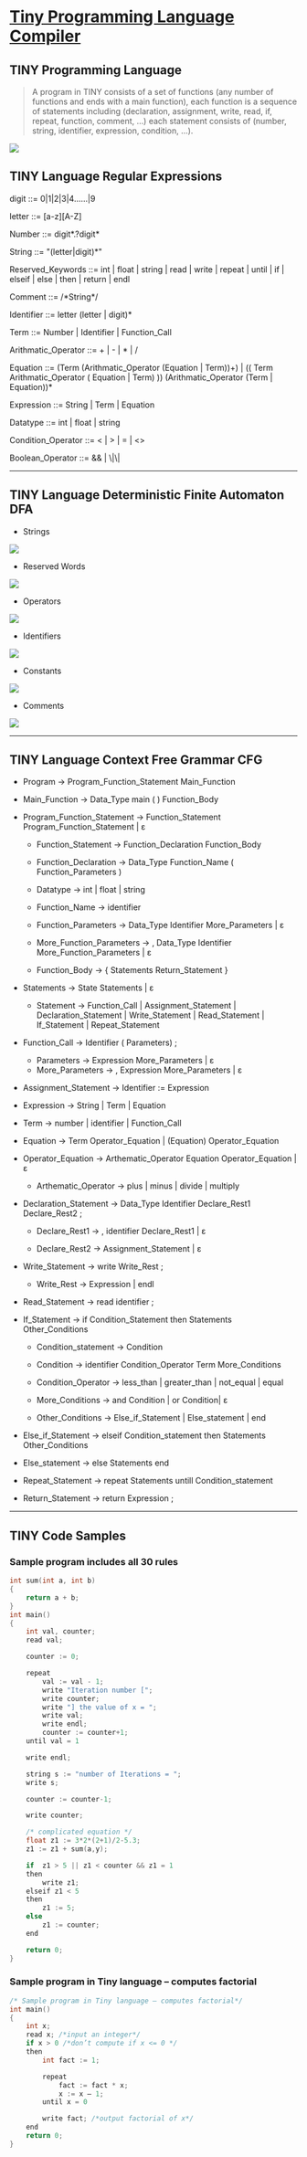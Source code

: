 # [Tiny Programming Language Compiler](https://a7medayman6.github.io/Tiny-Compiler/)


## TINY Programming Language

> A program in TINY consists of a set of functions (any number of functions and ends with a main function), each function is a sequence of statements including (declaration, assignment, write, read, if, repeat, function, comment, …) each statement consists of (number, string, identifier, expression, condition, …).

![](DFA/image.png)

## TINY Language Regular Expressions

digit ::= 0\|1\|2\|3\|4......\|9

letter ::= [a-z][A-Z]

Number ::= digit*.?digit*

String ::= "(letter\|digit)*"

Reserved_Keywords ::=  int \| float \| string \| read \| write \|
repeat \| until \| if \| elseif \| else \| then \| return \| endl

Comment ::= /\*String\*\/

Identifier ::= letter (letter \| digit)*

Term ::= Number \| Identifier \| Function_Call

Arithmatic_Operator ::= + \| - \| * \| /

Equation ::=  (Term (Arithmatic_Operator (Equation \| Term))+) \| (\( Term Arithmatic_Operator ( Equation \| Term) \)) (Arithmatic_Operator (Term \| Equation))*

Expression ::= String \| Term \| Equation

Datatype ::= int \| float \| string

Condition_Operator ::= < \| > \| = \| <>

Boolean_Operator ::= && \| \\|\\|



______________________________________________

## TINY Language Deterministic Finite Automaton DFA

- Strings

![](DFA/DFA-Strings.png)

- Reserved Words

![](DFA/DFA-ReservedWords.png)

- Operators

![](DFA/DFA-Operators.png)

- Identifiers

![](DFA/DFA-Identifiers.png)

- Constants

![](DFA/DFA-Constants.png)

- Comments

![](DFA/DFA-Comments.png)



______________________________________________

## TINY Language Context Free Grammar CFG

- Program → Program_Function_Statement Main_Function

- Main_Function → Data_Type main ( ) Function_Body

- Program_Function_Statement → Function_Statement Program_Function_Statement \| ɛ

  - Function_Statement → Function_Declaration Function_Body

  - Function_Declaration → Data_Type Function_Name ( Function_Parameters )

  - Datatype → int \| float \| string

  - Function_Name → identifier

  - Function_Parameters → Data_Type Identifier More_Parameters \| ɛ

  - More_Function_Parameters → , Data_Type Identifier More_Function_Parameters \| ɛ

  - Function_Body → { Statements Return_Statement }

- Statements → State Statements \| ɛ

  - Statement → Function_Call \| Assignment_Statement \| Declaration_Statement \| Write_Statement \| Read_Statement \| If_Statement \| Repeat_Statement

- Function_Call → Identifier ( Parameters) ;

  - Parameters → Expression More_Parameters \| ɛ
  - More_Parameters → , Expression More_Parameters \| ɛ

- Assignment_Statement → Identifier := Expression

- Expression → String \| Term \| Equation

- Term → number \| identifier \| Function_Call

- Equation → Term Operator_Equation \| (Equation) Operator_Equation 

- Operator_Equation → Arthematic_Operator Equation Operator_Equation \| ε

	- Arthematic_Operator → plus \| minus \| divide \| multiply 

- Declaration_Statement → Data_Type Identifier Declare_Rest1 Declare_Rest2 ;

  - Declare_Rest1 → , identifier Declare_Rest1 \| ɛ

  - Declare_Rest2 → Assignment_Statement \| ɛ

- Write_Statement → write Write_Rest ;

  - Write_Rest → Expression \| endl

- Read_Statement → read identifier ;

- If_Statement → if Condition_Statement then Statements Other_Conditions

  - Condition_statement → Condition

  - Condition → identifier Condition_Operator Term More_Conditions

  - Condition_Operator → less_than \| greater_than \| not_equal \| equal

  - More_Conditions → and Condition \| or Condition\| ɛ

  - Other_Conditions → Else_if_Statement \| Else_statement \| end


- Else_if_Statement → elseif Condition_statement then Statements Other_Conditions

- Else_statement → else Statements end

- Repeat_Statement → repeat Statements untill Condition_statement

- Return_Statement → return Expression ;

______________________________________________

## TINY Code Samples

### Sample program includes all 30 rules

```cpp
int sum(int a, int b)
{
	return a + b;
}
int main()
{
	int val, counter;
	read val;

	counter := 0;

	repeat                                                                                
		val := val - 1;
		write "Iteration number [";
		write counter;
		write "] the value of x = ";
		write val;
		write endl;                          
		counter := counter+1;                                                      
	until val = 1

	write endl;

	string s := "number of Iterations = ";
	write s; 

	counter := counter-1;

	write counter;

	/* complicated equation */    
	float z1 := 3*2*(2+1)/2-5.3;
	z1 := z1 + sum(a,y);

	if  z1 > 5 || z1 < counter && z1 = 1 
	then 
		write z1;
	elseif z1 < 5 
	then
		z1 := 5;
	else
	    z1 := counter;
	end

	return 0;
}

```

### Sample program in Tiny language – computes factorial

```cpp
/* Sample program in Tiny language – computes factorial*/
int main()
{
	int x;
	read x; /*input an integer*/
	if x > 0 /*don’t compute if x <= 0 */
	then 
		int fact := 1;

		repeat
			fact := fact * x;
			x := x – 1;
		until x = 0

		write fact; /*output factorial of x*/
	end
	return 0;
}
```

